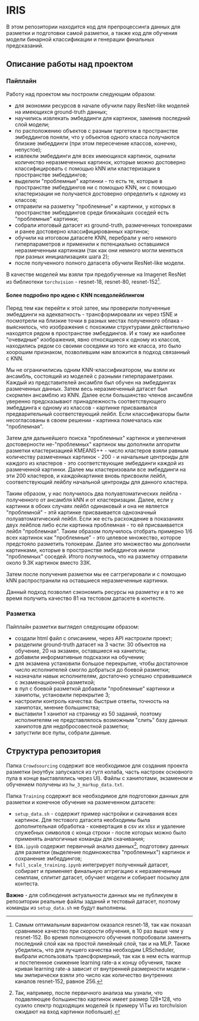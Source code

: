 # IRIS

В этом репозитории находится код для препроцессинга данных для разметки и подготовки самой разметки, а также код для обучения модели бинарной классификации и генерации финальных предсказаний.

## Описание работы над проектом

### Пайплайн

Работу над проектом мы построили следующим образом:

- для экономии ресурсов в начале обучили пару ResNet-like моделей на имеющихся ground-truth данных;
- научились извлекать эмбеддинги для картинок, заменив последний слой модели;
- по расположению объектов с разным таргетом в пространстве эмбеддингов поняли, что у объектов одного класса получаются близкие эмбеддинги (при этом пересечение классов, конечно, непустое);
- извлекли эмбеддинги для всех имеющихся картинок, оценили количество неразмеченных картинок, которые можно достоверно классифицировать с помощью kNN или кластеризации в пространстве эмбеддингов; 
- выделили "проблемные" картинки - то есть те, которые в пространстве эмбеддингов ни с помощью KNN, ни с помощью кластеризации не получается достоверно определить к одному из классов;
- отправили на разметку "проблемные" и картинки, у которых в пространстве эмбеддингов среди ближайших соседей есть "проблемные" картинки;
- собрали итоговый датасет из ground-truth, размеченных толокерами и ранее достоверно классифицированных картинок;
- обучили на итоговом датасете KNN, перебрали у него немного гиперпараметров и применили к потенциально оставшимся неразмеченным картинкам (так как они немного могли меняться при разных инициализациях шага 2);
- после полученного полного датасета обучили ResNet-like модели.

В качестве моделей мы взяли три предобученные на Imagenet ResNet из библиотеки `torchvision` - resnet-18, resnet-80, resnet-152[^1].

#### Более подробно про идею с KNN псевдолейблингом

Перед тем как перейти к этой затее, мы проверили полученные эмбеддинги на адекватность - трансформировали их через tSNE и посмотрели на близкие точки в разных местах полученного облака - выяснилось, что изображения с похожими структурами действительно находятся рядом в пространстве эмбеддингов. И к тому же наиболее "очевидные" изображения, явно относящиеся к одному из классов, находились рядом со своими соседями из того же класса, это было хоорошим признаком, позволившим нам вложится в подход связанный с KNN.

Мы не ограничилисиь одним KNN-классификатором, мы взяли их ансамбль, состоящий из моделей с разными гиперпараметрами. Каждый из представителей ансамбля был обучен на эмбеддингах размеченных данных. Затем весь неразмеченный датасет был скормлен ансамблю из KNN. Далее если большинство членов ансамбля уверенно предсказывают принадлежность соответствующего эмбеддинга к одному из классов - картинке присваивался предварительный соответствующий лейбл. Если классификаторы были несогласованы в своем решении - картинка помечалась как "проблемная".

Затем для дальнейшего поиска "проблемных" картинок и увеличения достоверности не-"проблемных" картинок мы дополнили алгоритм разметки кластеризацией KMEANS++ - число кластеров взяли равным количеству размеченных картинок - 200 - и начальные центроиды для каждого из кластеров - это соответствующие эмбеддинги каждой из размеченной картинки. Далее мы кластеризовали все эмбеддинги на эти 200 кластеров, и каждойкартинке вновь присвоили лейбл, соответствующий лейблу начальной центроиды для данного кластера.

Таким образом, у нас получилось два полуавтоматических лейбла - полученного от ансамбля kNN и от кластеризации. Далее, если у картинки в обоих случаях лейбл одинаковый и она не является "проблемной" - этй картинке присваивается однозначный полуавтоматический лейбл. Если же есть расхождение в показаниях двух лейблов либо если картинка проблемная - то ей присваивается лейбл "проблемная". Таким образом получилось отобрать примерно 1/6 всех картинок как "проблемные" - это целевое множество, которое предстояло разметить толокерам. Далее это множество мы дополнили картинками, которые в пространстве эмбеддингов имели "проблемных" соседей. Итого получилось, что на разметку отправили около 9.3К картинок вместо 33К.

Затем после получения разметки мы ее саггрегировали и с помощью kNN распространили на оставшиеся неразмеченные картинки.

Данный подход позволил сэкономить ресурсы на разметку и в то же время получить качество 81 на тестовом датасете в контесте.

### Разметка

Пайплайн разметки выглядел следующим образом:

- создали html файл с описанием, через API настроили проект;
- разделили ground-truth датасет на 3 части: 30 объектов на обучение, 20 на экзамен, оставшиеся на ханипоты;
- добавили информативные подсказки на обучении;
- для экзамена установили большое перекрытие, чтобы достаточное число исполнителей смогло добраться до боевой разметки;
- назначали навык исполнителям, достаточно успешно справившимся с экзаменационной разметкой;
- в пул с боевой разметкой добавили "проблемные" картинки и ханипоты, установили перекрытие 3;
- настроили контроль качества: быстрые ответы, точность на ханипотах, мнение большинства;
- выставили 1 ханипот на страницу из 50 заданий, поэтому исполнителям не представлялось возможным "слить" базу данных ханипотов для недобросовестной разметки;
- запустили все пулы, собрали данные.

## Структура репозитория

Папка `Crowdsourcing` содержит все необходимое для создания проекта разметки (ноутбук запускался из гугл колаба, часть настроек основного пула в конце выставлялись через UI). Файлы с ханипотами, экзаменом и обучением получены из `hw_3_markup_data.txt`.

Папка `Training` содержит все необходимое для подготовки данных для разметки и конечное обучение на размеченном датасете:

- `setup_data.sh` - содержит пример настройки и скачивания всех картинок. Для тестового датасета необходимы была дополнительная обработка - конвертация в csv их xlsx и удаление служебных символов с конца строки - после которых можно было применять аналогичные команды для скачивания;
- `EDA.ipynb` содержит первичный анализ данных[^2], подготовку данных для разметки (выделение подмножества "проблемных") картинок и сохранение эмбеддингов;
- `full_scale_training.ipynb` интегрирует полученный датасет, собирает и применяет финальную аггрегацию к неразмеченным семлпам, сплитит датасет, обучает модели и собирает посылку для контеста.

**Важно** - для соблюдения актуальности данных мы не публикуем в репозитории реальные файлы заданий и тестовый датасет, поэтому команды из `setup_data.sh` не будут выполнены.

[^1]: Самым оптимальным вариантом оказался resnet-18, так как показал сравнимое качество при скорости обучения, в 10 раз выше чем у resnet-152. Во время полноценного обучения попробовали заменять последний слой как на простой линейный слой, так и на MLP. Также убедились, что для лучшего качества необходим LRScheduler, выбрали использовать трансформерный, так как в нем есть warmup и постепенное снижение learning rate-а к концу обучения, также кривая learning rate-a зависит от внутренней размерности модели - мы эмпирически взяли это число как количество внутренних каналов resnet-152, равное 256.
[^2]: Так, например, после первичного анализа мы узнали, что подавляющее большинство картинок имеет размер 128*128, что сузило спектр подходящих моделей (к примеру ViTы из torchvision ожидают на вход картинки побольше).
